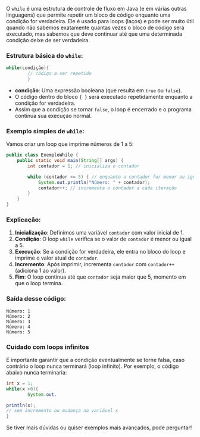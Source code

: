 O `while` é uma estrutura de controle de fluxo em Java (e em várias outras linguagens) que permite repetir um bloco de
código enquanto uma condição for verdadeira. Ele é usado para loops (laços) e pode ser muito útil quando não sabemos
exatamente quantas vezes o bloco de código será executado, mas sabemos que deve continuar até que uma determinada
condição deixe de ser verdadeira.

### Estrutura básica do `while`:

```java
while(condição){
        // código a ser repetido
        }
```

- **condição**: Uma expressão booleana (que resulta em `true` ou `false`).
- O código dentro do bloco `{ }` será executado repetidamente enquanto a condição for verdadeira.
- Assim que a condição se tornar `false`, o loop é encerrado e o programa continua sua execução normal.

### Exemplo simples de `while`:

Vamos criar um loop que imprime números de 1 a 5:

```java
public class ExemploWhile {
    public static void main(String[] args) {
        int contador = 1; // inicializa o contador

        while (contador <= 5) { // enquanto o contador for menor ou igual a 5
            System.out.println("Número: " + contador);
            contador++; // incrementa o contador a cada iteração
        }
    }
}
```

### Explicação:

1. **Inicialização**: Definimos uma variável `contador` com valor inicial de 1.
2. **Condição**: O loop `while` verifica se o valor de `contador` é menor ou igual a 5.
3. **Execução**: Se a condição for verdadeira, ele entra no bloco do loop e imprime o valor atual de `contador`.
4. **Incremento**: Após imprimir, incrementa `contador` com `contador++` (adiciona 1 ao valor).
5. **Fim**: O loop continua até que `contador` seja maior que 5, momento em que o loop termina.

### Saída desse código:

```
Número: 1
Número: 2
Número: 3
Número: 4
Número: 5
```

### Cuidado com loops infinitos

É importante garantir que a condição eventualmente se torne falsa, caso contrário o loop nunca terminará (loop
infinito). Por exemplo, o código abaixo nunca terminaria:

```java
int x = 1;
while(x >0){
        System.out.

println(x);
// sem incremento ou mudança na variável x
}
```

Se tiver mais dúvidas ou quiser exemplos mais avançados, pode perguntar!
